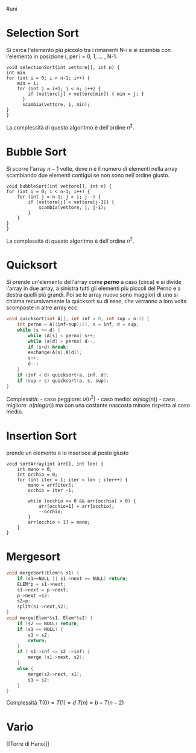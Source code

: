 #uni 
# Selection Sort
Si cerca l'elemento più piccolo tra i rimanenti N-i e si scambia con l'elemento in posizione i, per i = 0, 1, ... , N-1.
```
void selectionSort(int vettore[], int n) {
int min
for (int i = 0; i < n-1; i++) {
	min = i;
	for (int j = i+1; j < n; j++) {
		if (vettore[j] < vettore[min]) { min = j; }
	  }
	  scambia(vettore, i, min);
}
}
```
La complessità di questo algoritmo è dell'ordine $n^2$.
# Bubble Sort
Si scorre l'array $n-1$ volte, dove $n$ è il numero di elementi nella array scambiando due elementi contigui se non sono nell'ordine giusto. 
```
void bubbleSort(int vettore[], int n) {
for (int i = 0; i < n-1; i++) {
	for (int j = n-1; j > i; j--) {
		if (vettore[j] < vettore[j-1]) {
			scambia(vettore, j, j-1);
		}
	}
}
}
```
La complessità di questo algoritmo è dell'ordine $n^2$.
# Quicksort
Si prende un'elemento dell'array come ___perno___ a caso (circa) e si divide l'array in due array, a sinistra tutti gli elementi più piccoli del Perno e a destra quelli più grandi. Poi se le array nuove sono maggiori di uno si chiama recursivamente la quicksort su di esse, che verranno a loro volta scomposte in altre array ecc.
```c++
void quicksort(int A[], int inf = 0, int sup = n-1) {
	int perno = A[(inf+sup)/2], s = inf, d = sup;
	while (s <= d) {
		while (A[s] < perno) s++;
		while (a[d] > perno) d--;
		if (s>d) break;
		exchange(A[s],A[d]);
		s++;
		d--;
	}
	if (inf < d) quicksort(a, inf, d);
	if (sup > s) quicksort(a, s, sup);
}
```
Complessità:
	- caso peggiore: $o(n^2)$ 
	- caso medio: $o(nlog(n))$ 
	- caso migliore: $o(nlog(n))$ ma con una costante nascosta minore rispetto al caso medio.
# Insertion Sort
prende un elemento e lo inserisce al posto giusto
```
void sortArray(int arr[], int len) {
	int mano = 0;
	int occhio = 0;
	for (int iter = 1; iter < len ; iter++) {
		mano = arr[iter];
		occhio = iter -1;
		
		while (occhio >= 0 && arr[occhio] > 0) {
			arr[occhio+1] = arr[occhio];
			--occhio;
		}
		arr[occhio + 1] = mano;
	}
}
```

# Mergesort
```c++
void mergeSort(Elem*& s1) {
	if (s1==NULL || s1->next == NULL) return;
	ELEM*p = s1->next;
	s1->next = p->next;
	p->next =s2;
	s2=p;
	split(s1->next,s2);
}
void merge(Elem*&s1, Elem*&s2) {
	if (s2 == NULL) return;
	if (s1 == NULL) {
		s1 = s2;
		return;
	}
	if ( s1->inf <= s2 ->inf) {
		merge (s1->next, s2);
	}
	else {
		merge(s2->next, s1);
		s1 = s2;
	}
}
```
Complessità $T(0)=T(1)=d$ 
$T(n)= b+T(n-2)$ 
# Vario
[[Torre di Hanoi]] 